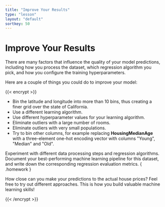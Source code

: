 ```yaml
---
title: "Improve Your Results"
type: "lesson"
layout: "default"
sortkey: 50
---
```


# Improve Your Results

There are many factors that influence the quality of your model predictions, including how you process the dataset, which regression algorithm you pick, and how you configure the training hyperparameters.

Here are a couple of things you could do to improve your model:

{{< encrypt >}}

- Bin the latitude and longitude into more than 10 bins, thus creating a finer grid over the state of California.
- Use a different learning algorithm.
- Use different hyperparameter values for your learning algorithm.
- Eliminate outliers with a large number of rooms.
- Eliminate outliers with very small populations.
- Try to bin other columns, for example replacing **HousingMedianAge** with a three-element one-hot encoding vector with columns "Young", "Median" and "Old".

Experiment with different data processing steps and regression algorithms. Document your best-performing machine learning pipeline for this dataset, and write down the corresponding regression evaluation metrics.
{ .homework }

How close can you make your predictions to the actual house prices? Feel free to try out different approaches. This is how you build valuable machine learning skills!

{{< /encrypt >}}